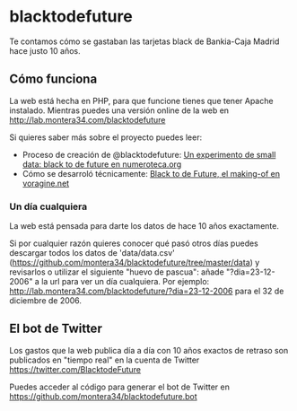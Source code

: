 # blacktodefuture
Te contamos cómo se gastaban las tarjetas black de  Bankia-Caja Madrid hace justo 10 años.


## Cómo funciona

La web está hecha en PHP, para que funcione tienes que tener Apache instalado. 
Mientras puedes una versión online de la web en http://lab.montera34.com/blacktodefuture

Si quieres saber más sobre el proyecto puedes leer:

+ Proceso de creación de @blacktodefuture: [Un experimento de small data: black to de future en numeroteca.org](http://numeroteca.org/2017/01/22/un-experimento-de-small-data-black-to-de-future/)
+ Cómo se desarroló técnicamente: [Black to de Future, el making-of en voragine.net](https://voragine.net/visualizacion-de-datos/black-to-de-future)


### Un día cualquiera

La web está pensada para darte los datos de hace 10 años exactamente. 

Si por cualquier razón quieres conocer qué pasó otros días puedes descargar todos los datos de 'data/data.csv' (https://github.com/montera34/blacktodefuture/tree/master/data) y revisarlos o utilizar el siguiente "huevo de pascua": añade "?dia=23-12-2006" a la url para ver un día cualquiera. Por ejemplo: http://lab.montera34.com/blacktodefuture/?dia=23-12-2006 para el 32 de diciembre de 2006.

## El bot de Twitter

Los gastos que la web publica día a día con 10 años exactos de retraso son publicados en "tiempo real" en la cuenta de Twitter https://twitter.com/BlacktodeFuture

Puedes acceder al código para generar el bot de Twitter en https://github.com/montera34/blacktodefuture.bot
